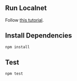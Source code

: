 ## Run Localnet

Follow [this tutorial](https://github.com/weavedb/atomic-notes/tree/master/sdk/test#install-ao-localnet).

## Install Dependencies

```js
npm install
```

## Test

```js
npm test
```
